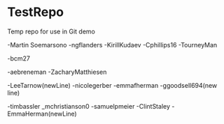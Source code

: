 # TestRepo
Temp repo for use in Git demo

-Martin Soemarsono
-ngflanders
-KirillKudaev
-Cphillips16
-TourneyMan

-bcm27

-aebreneman
-ZacharyMatthiesen

-LeeTarnow(newLine)
-nicolegerber
-emmafherman
-ggoodsell694(new line)

-timbassler
_mchristianson0
-samuelpmeier
-ClintStaley
-EmmaHerman(newLine)
